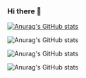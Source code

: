 ### Hi there 👋

<!--
**ALTbruno/altbruno** is a ✨ _special_ ✨ repository because its `README.md` (this file) appears on your GitHub profile.

Here are some ideas to get you started:

- 🔭 I’m currently working on ...
- 🌱 I’m currently learning ...
- 👯 I’m looking to collaborate on ...
- 🤔 I’m looking for help with ...
- 💬 Ask me about ...
- 📫 How to reach me: ...
- 😄 Pronouns: ...
- ⚡ Fun fact: ...
-->

[![Anurag's GitHub stats](https://github-readme-stats.vercel.app/api?username=altbruno)](https://github.com/anuraghazra/github-readme-stats)

![Anurag's GitHub stats](https://github-readme-stats.vercel.app/api?username=altbruno&count_private=true)

![Anurag's GitHub stats](https://github-readme-stats.vercel.app/api?username=altbruno&show_icons=true)

![Anurag's GitHub stats](https://github-readme-stats.vercel.app/api?username=altbruno&show_icons=true&theme=radical)


